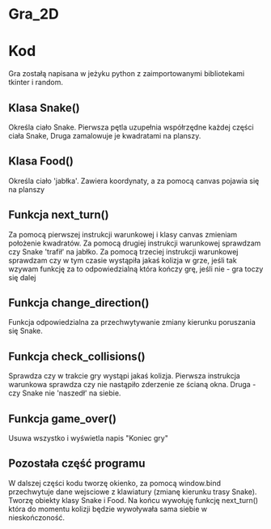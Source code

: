 # Gra_2D

# Kod
Gra zostałą napisana w jeżyku python z zaimportowanymi bibliotekami tkinter i random.

## Klasa Snake()
Określa ciało Snake. Pierwsza pętla uzupełnia współrzędne każdej części ciała Snake, Druga zamalowuje je kwadratami na planszy.

## Klasa Food()
Określa ciało 'jabłka'. Zawiera koordynaty, a za pomocą canvas pojawia się na planszy

## Funkcja next_turn()
Za pomocą pierwszej instrukcji warunkowej i klasy canvas zmieniam położenie kwadratów. Za pomocą drugiej instrukcji warunkowej sprawdzam czy Snake 'trafił' na jabłko.
Za pomocą trzeciej instrukcji warunkowej sprawdzam czy w tym czasie wystąpiła jakaś kolizja w grze, jeśli tak wzywam funkcję za to odpowiedzialną która kończy grę, jeśli nie - gra toczy się dalej

## Funkcja change_direction()
Funkcja odpowiedzialna za przechwytywanie zmiany kierunku poruszania się Snake.

## Funkcja check_collisions()
Sprawdza czy w trakcie gry wystąpi jakaś kolizja. Pierwsza instrukcja warunkowa sprawdza czy nie nastąpiło zderzenie ze ścianą okna. Druga - czy Snake nie 'naszedł' na siebie.

## Funkcja game_over()
Usuwa wszystko i wyświetla napis "Koniec gry"

## Pozostała część programu
W dalszej części kodu tworzę okienko, za pomocą window.bind przechwytuje dane wejsciowe z klawiatury (zmianę kierunku trasy Snake). Tworzę obiekty klasy Snake i Food.
Na końcu wywołuję funkcję next_turn() która do momentu kolizji będzie wywoływała sama siebie w nieskończoność.
